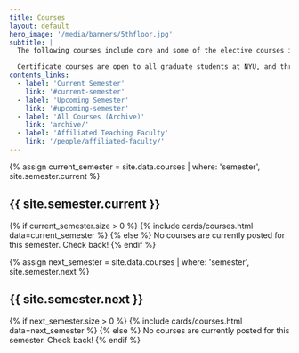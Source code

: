 ```yaml
---
title: Courses
layout: default
hero_image: '/media/banners/5thfloor.jpg'
subtitle: |
  The following courses include core and some of the elective courses in the [Advanced Certificate in Digital Humanities](/curriculum/certificate/), offered through the Graduate School of Arts and Sciences.

  Certificate courses are open to all graduate students at NYU, and through the consortium to PhD candidates at other institutions.
contents_links:
  - label: 'Current Semester'
    link: '#current-semester'
  - label: 'Upcoming Semester'
    link: '#upcoming-semester'
  - label: 'All Courses (Archive)'
    link: 'archive/'
  - label: 'Affiliated Teaching Faculty'
    link: '/people/affiliated-faculty/'
---
```


{% assign current_semester =  site.data.courses | where: 'semester', site.semester.current %}
<h2 id="current-semester">{{ site.semester.current }}</h2>
{% if current_semester.size  > 0 %}
{% include cards/courses.html data=current_semester %}
{% else %}
No courses are currently posted for this semester. Check back!
{% endif %}

{% assign next_semester =  site.data.courses | where: 'semester', site.semester.next %}
<h2 id="upcoming-semester">{{ site.semester.next }}</h2>
{% if next_semester.size  > 0 %}
{% include cards/courses.html data=next_semester %}
{% else %}
No courses are currently posted for this semester. Check back!
{% endif %}